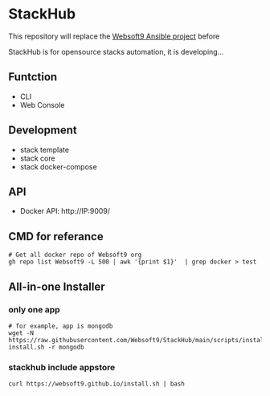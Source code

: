 # StackHub

This repository will replace the [Websoft9 Ansible project](https://github.com/websoft9private) before

StackHub is for opensource stacks automation, it is developing...

## Funtction

* CLI
* Web Console 

## Development

* stack template
* stack core
* stack docker-compose

## API

* Docker API: http://IP:9009/

## CMD for referance
```
# Get all docker repo of Websoft9 org
gh repo list Websoft9 -L 500 | awk '{print $1}'  | grep docker > test
```
## All-in-one Installer

### only one app 
```
# for example, app is mongodb
wget -N https://raw.githubusercontent.com/Websoft9/StackHub/main/scripts/install.sh;bash install.sh -r mongodb
```
### stackhub include appstore 
```
curl https://websoft9.github.io/install.sh | bash
```
